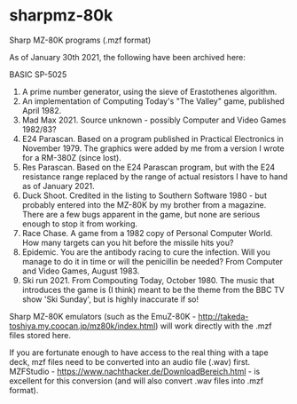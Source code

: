 # sharpmz-80k
Sharp MZ-80K programs (.mzf format)

As of January 30th 2021, the following have been archived here:

BASIC SP-5025

1. A prime number generator, using the sieve of Erastothenes algorithm.
2. An implementation of Computing Today's "The Valley" game, published April 1982.
3. Mad Max 2021. Source unknown - possibly Computer and Video Games 1982/83?
4. E24 Parascan. Based on a program published in Practical Electronics in November 1979. The graphics were added by me from a version I wrote for a RM-380Z (since lost).
5. Res Parascan. Based on the E24 Parascan program, but with the E24 resistance range replaced by the range of actual resistors I have to hand as of January 2021.
6. Duck Shoot. Credited in the listing to Southern Software 1980 - but probably entered into the MZ-80K by my brother from a magazine. There are a few bugs apparent in the game, but none are serious enough to stop it from working.
7. Race Chase. A game from a 1982 copy of Personal Computer World. How many targets can you hit before the missile hits you?
8. Epidemic. You are the antibody racing to cure the infection. Will you manage to do it in time or will the penicillin be needed? From Computer and Video Games, August 1983.
9. Ski run 2021. From Compouting Today, October 1980. The music that introduces the game is (I think) meant to be the theme from the BBC TV show 'Ski Sunday', but is highly inaccurate if so! 

Sharp MZ-80K emulators (such as the EmuZ-80K - http://takeda-toshiya.my.coocan.jp/mz80k/index.html) will work
directly with the .mzf files stored here. 

If you are fortunate enough to have access to the real thing with a tape deck, mzf files need to be converted into
an audio file (.wav) first. MZFStudio - https://www.nachthacker.de/DownloadBereich.html - is excellent for this
conversion (and will also convert .wav files into .mzf format).

